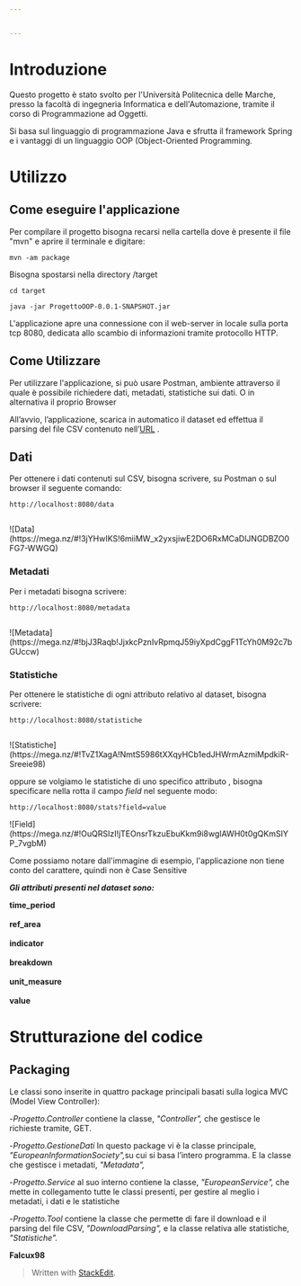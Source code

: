 ```yaml
---


---
```


<h1 id="introduzione">Introduzione</h1>  
<p>Questo progetto è stato svolto per l'Università Politecnica delle Marche, presso la facoltà di ingegneria Informatica e dell'Automazione, tramite il corso di Programmazione ad Oggetti.
</p><p>Si basa sul linguaggio di programmazione Java e sfrutta il framework Spring e i vantaggi di un linguaggio OOP (Object-Oriented Programming.</p>  
<h1 id="utilizzo-del-software">Utilizzo</h1>
<h2 id="come-eseguire-l'applicazione">Come eseguire l'applicazione</h2>
<p>Per compilare il progetto bisogna recarsi nella cartella dove è presente il file "mvn" e aprire il terminale e digitare:
</p><p></p><pre><code>mvn -am package</code></pre>
<p></p><p>Bisogna spostarsi nella directory /target
</p><p></p><pre><code>cd target</code></pre>
<p></p><p></p><pre><code>java -jar ProgettoOOP-0.0.1-SNAPSHOT.jar</code></pre>
<p></p><p></p><p>
L'applicazione apre una connessione con il web-server in locale 
sulla porta tcp 8080, dedicata allo scambio di informazioni
tramite protocollo HTTP.
</p><h2 id="come-utilizzare">Come Utilizzare</h2>  
<p></p><p>Per utilizzare l'applicazione, si può usare Postman, ambiente
attraverso il quale è possibile richiedere dati, metadati, 
statistiche sui dati. O in alternativa il proprio Browser
</p><p>All’avvio, l’applicazione, scarica in automatico il dataset
ed effettua il parsing del file CSV contenuto nell’<a href="http://data.europa.eu/euodp/data/api/3/action/package_show?id=GIGFgVkEyuzYNvbktE7tAQ">URL</a> .
</p><h2 id="dati">Dati</h2>  
<p></p><p>Per ottenere i dati contenuti sul CSV, bisogna scrivere,
su Postman o sul browser il seguente comando: 
</p><pre><code>http://localhost:8080/data </code><p></p></pre>
![Data](https://mega.nz/#!3jYHwIKS!6miiMW_x2yxsjiwE2DO6RxMCaDlJNGDBZO0FG7-WWGQ) 
<p></p><h3 id="metadati">Metadati</h3>  
<p>Per i metadati bisogna scrivere:</p>  
<pre><code>http://localhost:8080/metadata </code><p></p></pre>
![Metadata](https://mega.nz/#!bjJ3Raqb!JjxkcPznIvRpmqJ59iyXpdCggF1TcYh0M92c7bGUccw)
<h3 id="statistiche">Statistiche</h3>  
<p>Per ottenere le statistiche di ogni attributo relativo al dataset, bisogna scrivere:</p>  
<pre><code>http://localhost:8080/statistiche </code><p></p></pre>
![Statistiche](https://mega.nz/#!TvZ1XagA!NmtS5986tXXqyHCb1edJHWrmAzmiMpdkiR-Sreeie98)
<p>oppure se volgiamo le statistiche di uno specifico attributo , bisogna specificare nella rotta il campo <em>field</em> nel seguente modo:</p>  
<pre><code>http://localhost:8080/stats?field=value </code></pre>
![Field](https://mega.nz/#!OuQRSIzI!jTEOnsrTkzuEbuKkm9i8wgIAWH0t0gQKmSIYP_7vgbM)
</p><p>
Come possiamo notare dall'immagine di esempio, l'applicazione non tiene conto del carattere, quindi non è Case Sensitive
<p><em><strong>Gli attributi presenti nel dataset sono:</strong></em><br>  
</p><p><strong>time_period<br><br>  
ref_area <br><br>  
indicator<br><br>  
breakdown<br><br>  
unit_measure<br><br>  
value<br></strong></p>  
<h1 id="strutturazione-del-codice">Strutturazione del codice</h1>  
<h2 id="packaging">Packaging</h2>  
<p>Le classi sono inserite in quattro package principali basati sulla logica MVC (Model View Controller):</p>  
<p>-<em>Progetto.Controller</em> contiene la classe, <em>"Controller",</em> che gestisce le richieste tramite, GET.</p>  
<p>-<em>Progetto.GestioneDati</em> In questo package vi è la classe principale,  <em>"EuropeanInformationSociety",</em>su cui si basa l’intero programma.
E la classe che gestisce i metadati, <em>"Metadata",</em></p>  
<p>-<em>Progetto.Service</em> al suo interno contiene la classe,  <em>"EuropeanService",</em> che mette in collegamento tutte le classi presenti, per gestire al meglio i metadati, i dati e le statistiche</p>
<p>-<em>Progetto.Tool</em> contiene la classe che permette di fare il download e il parsing del file CSV,  <em>"DownloadParsing",</em> e la classe relativa alle statistiche,  <em>"Statistiche".</em></p>  
<p><strong>Falcux98<strong></strong></strong></p>  
<blockquote>  
<p>Written with <a href="https://stackedit.io/">StackEdit</a>.</p>  
</blockquote>

